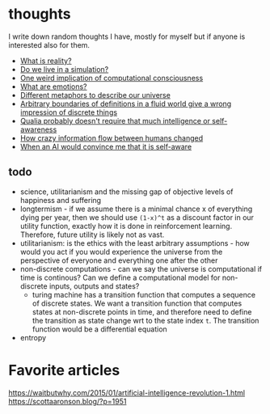 # thoughts
I write down random thoughts I have, mostly for myself but if anyone is interested also for them.

- [What is reality?](reality.md)
- [Do we live in a simulation?](simulation-theory.md)
- [One weird implication of computational consciousness](sentient-movie.md)
- [What are emotions?](emotions.md)
- [Different metaphors to describe our universe](different-metaphor-same-model.md)
- [Arbitrary boundaries of definitions in a fluid world give a wrong impression of discrete things](discrete-concepts-in-a-fluid-world.md)
- [Qualia probably doesn't require that much intelligence or self-awareness](does-qualia-require-self-awareness.md)
- [How crazy information flow between humans changed](information-network.md)
- [When an AI would convince me that it is self-aware](self-aware-ai.md)

## todo
- science, utilitarianism and the missing gap of objective levels of happiness and suffering
- longtermism - if we assume there is a minimal chance x of everything dying per year, then we should use `(1-x)^t` as a discount factor in our utility function, exactly how it is done in reinforcement learning. Therefore, future utility is likely not as vast.
- utilitarianism: is the ethics with the least arbitrary assumptions - how would you act if you would experience the universe from the perspective of everyone and everything one after the other
- non-discrete computations - can we say the universe is computational if time is continous? Can we define a computational model for non-discrete inputs, outputs and states?
  - turing machine has a transition function that computes a sequence of discrete states. We want a transition function that computes states at non-discrete points in time, and therefore need to define the transition as state change wrt to the state index `t`. The transition function would be a differential equation
- entropy

# Favorite articles
https://waitbutwhy.com/2015/01/artificial-intelligence-revolution-1.html
https://scottaaronson.blog/?p=1951

